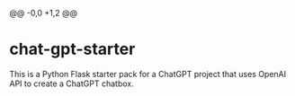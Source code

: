 @@ -0,0 +1,2 @@
# chat-gpt-starter
This is a Python Flask starter pack for a ChatGPT project that uses OpenAI API to create a ChatGPT chatbox.

